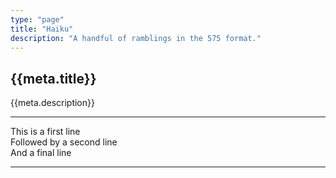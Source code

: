 ```yaml
---
type: "page"
title: "Haiku"
description: "A handful of ramblings in the 575 format."
---
```


## {{meta.title}}

{{meta.description}}

---

This is a first line\
Followed by a second line\
And a final line

---
